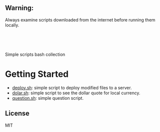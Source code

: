 ## Warning:

Always examine scripts downloaded from the internet before running them locally.

<br/>
<br/>
<br/>

Simple scripts bash collection

# Getting Started

* [deploy.sh](https://github.com/erickferreir4/bash-scripts/blob/master/scripts/deploy.sh): simple script to deploy modified files to a server.
* [dolar.sh](https://github.com/erickferreir4/bash-scripts/blob/master/scripts/dolar.sh): simple script to see the dollar quote for local currency.
* [question.sh](https://github.com/erickferreir4/bash-scripts/blob/master/scripts/question.sh): simple question script.



## License

MIT
